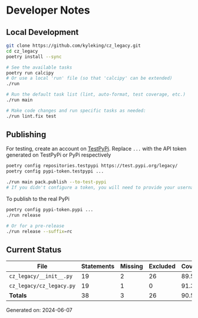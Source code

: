 # Developer Notes

## Local Development

```sh
git clone https://github.com/kyleking/cz_legacy.git
cd cz_legacy
poetry install --sync

# See the available tasks
poetry run calcipy
# Or use a local 'run' file (so that 'calcipy' can be extended)
./run

# Run the default task list (lint, auto-format, test coverage, etc.)
./run main

# Make code changes and run specific tasks as needed:
./run lint.fix test
```

## Publishing

For testing, create an account on [TestPyPi](https://test.pypi.org/legacy/). Replace `...` with the API token generated on TestPyPi or PyPi respectively

```sh
poetry config repositories.testpypi https://test.pypi.org/legacy/
poetry config pypi-token.testpypi ...

./run main pack.publish --to-test-pypi
# If you didn't configure a token, you will need to provide your username and password to publish
```

To publish to the real PyPi

```sh
poetry config pypi-token.pypi ...
./run release

# Or for a pre-release
./run release --suffix=rc
```

## Current Status

<!-- {cts} COVERAGE -->
| File                     |   Statements |   Missing |   Excluded | Coverage   |
|--------------------------|--------------|-----------|------------|------------|
| `cz_legacy/__init__.py`  |           19 |         2 |         26 | 89.5%      |
| `cz_legacy/cz_legacy.py` |           19 |         1 |          0 | 91.3%      |
| **Totals**               |           38 |         3 |         26 | 90.5%      |

Generated on: 2024-06-07
<!-- {cte} -->
